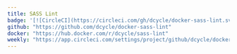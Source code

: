 ```yaml
---
title: SASS Lint
badge: '[![CircleCI](https://circleci.com/gh/dcycle/docker-sass-lint.svg?style=svg)](https://circleci.com/gh/dcycle/docker-sass-lint)'
github: "https://github.com/dcycle/docker-sass-lint"
docker: "https://hub.docker.com/r/dcycle/sass-lint"
weekly: "https://app.circleci.com/settings/project/github/dcycle/docker-sass-lint/triggers"
---
```


